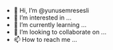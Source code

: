 - 👋 Hi, I’m @yunusemresesli
- 👀 I’m interested in ...
- 🌱 I’m currently learning ...
- 💞️ I’m looking to collaborate on ...
- 📫 How to reach me ...

<!---
yunusemresesli/yunusemresesli is a ✨ special ✨ repository because its `README.md` (this file) appears on your GitHub profile.
You can click the Preview link to take a look at your changes.
--->
